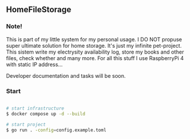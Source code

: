 ## HomeFileStorage

### Note!

This is part of my little system for my personal usage. I DO NOT propuse super ultimate solution for home storage. It's just my infinite pet-project. This sistem write my electrysity availability log, store my books and other files, check whether and many more. For all this stuff I use RaspberryPi 4 with static IP address...  

Developer documentation and tasks will be soon.


### Start

```bash

# start infrastructure
$ docker compose up -d --build

# start project
$ go run . -config=config.example.toml
```